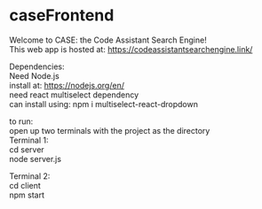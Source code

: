 # caseFrontend              

Welcome to CASE: the Code Assistant Search Engine!       
This web app is hosted at: https://codeassistantsearchengine.link/

Dependencies:       
Need Node.js        
install at: https://nodejs.org/en/          
need react multiselect dependency            
can install using: npm i multiselect-react-dropdown

to run:        
open up two terminals with the project as the directory          
Terminal 1:    
cd server      
node server.js      

Terminal 2:      
cd client      
npm start             
